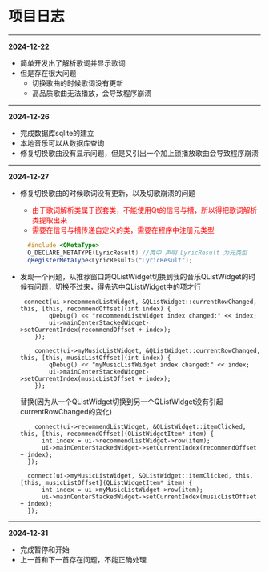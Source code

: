 # 项目日志
---
**2024-12-22**
- 简单开发出了解析歌词并显示歌词
- 但是存在很大问题
  - 切换歌曲的时候歌词没有更新
  - 高品质歌曲无法播放，会导致程序崩溃
---

**2024-12-26**
- 完成数据库sqlite的建立
- 本地音乐可以从数据库查询
- 修复切换歌曲没有显示问题，但是又引出一个加上锁播放歌曲会导致程序崩溃
---

**2024-12-27**
- 修复切换歌曲的时候歌词没有更新，以及切歌崩溃的问题
  - <span style="color:red;"> 
    由于歌词解析类属于嵌套类，不能使用Qt的信号与槽，所以得把歌词解析类提取出来</span> 
  - <span style="color:red;"> 
    需要在信号与槽传递自定义的类，需要在程序中注册元类型 </span> 
  ```C++
    #include <QMetaType>
    Q_DECLARE_METATYPE(LyricResult) //类中 声明 LyricResult 为元类型
    qRegisterMetaType<LyricResult>("LyricResult");
  ```
- 发现一个问题，从推荐窗口跨QListWidget切换到我的音乐QListWidget的时候有问题，切换不过来，得先选中QListWidget中的项才行
  ```   
   connect(ui->recommendListWidget, &QListWidget::currentRowChanged, this, [this, recommendOffset](int index) {
          qDebug() << "recommendListWidget index changed:" << index;
          ui->mainCenterStackedWidget->setCurrentIndex(recommendOffset + index);
      });

      connect(ui->myMusicListWidget, &QListWidget::currentRowChanged, this, [this, musicListOffset](int index) {
          qDebug() << "myMusicListWidget index changed:" << index;
          ui->mainCenterStackedWidget->setCurrentIndex(musicListOffset + index);
      });
  ```

  替换(因为从一个QListWidget切换到另一个QListWidget没有引起currentRowChanged的变化)

  ```
      connect(ui->recommendListWidget, &QListWidget::itemClicked, this, [this, recommendOffset](QListWidgetItem* item) {
        int index = ui->recommendListWidget->row(item);
        ui->mainCenterStackedWidget->setCurrentIndex(recommendOffset + index);
    });

    connect(ui->myMusicListWidget, &QListWidget::itemClicked, this, [this, musicListOffset](QListWidgetItem* item) {
        int index = ui->myMusicListWidget->row(item);
        ui->mainCenterStackedWidget->setCurrentIndex(musicListOffset + index);
    });
  ```
---
  **2024-12-31**
- 完成暂停和开始
- 上一首和下一首存在问题，不能正确处理